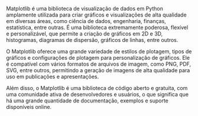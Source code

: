 Matplotlib é uma biblioteca de visualização de dados em Python amplamente utilizada para criar gráficos e visualizações de alta qualidade em diversas áreas, como ciência de dados, engenharia, finanças, estatística, entre outras. É uma biblioteca extremamente poderosa, flexível e personalizável, que permite a criação de gráficos em 2D e 3D, histogramas, diagramas de dispersão, gráficos de linhas, entre outros.

O Matplotlib oferece uma grande variedade de estilos de plotagem, tipos de gráficos e configurações de plotagem para personalização de gráficos. Ele é compatível com vários formatos de arquivos de imagem, como PNG, PDF, SVG, entre outros, permitindo a geração de imagens de alta qualidade para uso em publicações e apresentações.

Além disso, o Matplotlib é uma biblioteca de código aberto e gratuita, com uma comunidade ativa de desenvolvedores e usuários, o que significa que há uma grande quantidade de documentação, exemplos e suporte disponíveis online.
